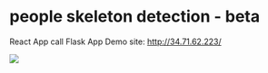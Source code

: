 # people skeleton detection - beta

React App call Flask App
Demo site: http://34.71.62.223/

<img src="https://github.com/Kenytw/people-skeleton-detection---beta/assets/131391070/606f476e-7288-4111-a930-f38c3d086f49">
